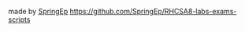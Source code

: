 made by [SpringEp](https://github.com/SpringEp)
https://github.com/SpringEp/RHCSA8-labs-exams-scripts